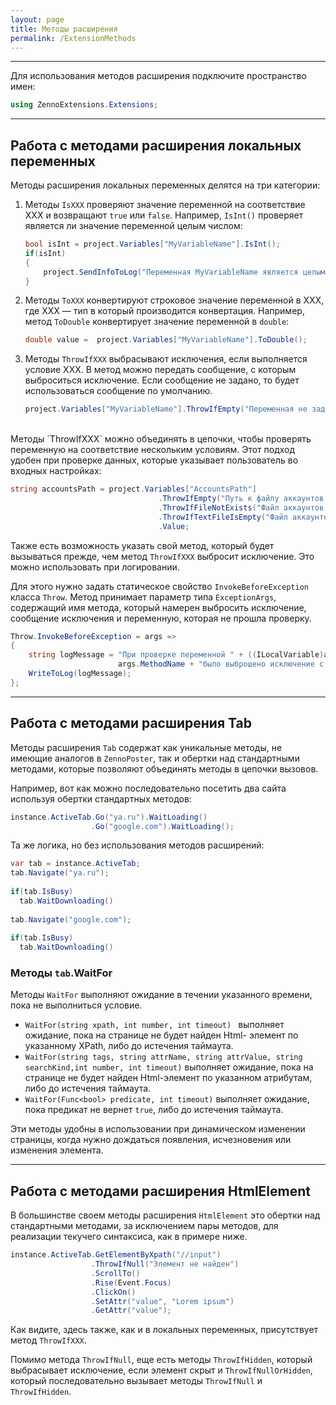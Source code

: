 ```yaml
---
layout: page
title: Методы расширения
permalink: /ExtensionMethods
---
```


***

Для использования методов расширения подключите пространство имен:
```csharp
using ZennoExtensions.Extensions;
```

***

## Работа с методами расширения локальных переменных

Методы расширения локальных переменных делятся на три категории:

1. Методы `IsXXX` проверяют значение переменной на соответствие XXX и возвращают `true` или `false`.
Например, `IsInt()` проверяет является ли значение переменной целым числом:

    ```csharp
    bool isInt = project.Variables["MyVariableName"].IsInt();	
    if(isInt)
    {
        project.SendInfoToLog("Переменная MyVariableName является целым числом.", true);
    }
    ```

2. Методы `ToXXX` конвертируют строковое значение переменной в XXX, где XXX — тип в который производится конвертация.
Например, метод `ToDouble` конвертирует значение переменной в `double`:
  
    ```csharp
    double value =  project.Variables["MyVariableName"].ToDouble();
    ```

3. Методы `ThrowIfXXX` выбрасывают исключения, если выполняется условие XXX. В метод можно передать сообщение, с которым выброситься исключение. Если сообщение не задано, то будет использоваться сообщение по умолчанию.

    ```csharp
    project.Variables["MyVariableName"].ThrowIfEmpty("Переменная не задана.");
    ```

<br />
 Методы `ThrowIfXXX` можно объединять в цепочки, чтобы проверять переменную на соответствие нескольким условиям. Этот подход удобен при проверке данных, которые указывает пользователь во входных настройках:

```csharp
string accountsPath = project.Variables["AccountsPath"]
                                 .ThrowIfEmpty("Путь к файлу аккаунтов не задан.")
                                 .ThrowIfFileNotExists("Файл аккаунтов не найден.")
                                 .ThrowIfTextFileIsEmpty("Файл аккаунтов пуст."  )
                                 .Value;
```

Также есть возможность указать свой метод, который будет вызываться прежде, чем метод `ThrowIfXXX` выбросит исключение. Это можно использовать при логировании.
 
Для этого нужно задать статическое свойство `InvokeBeforeException` класса `Throw`. Метод принимает параметр типа `ExceptionArgs`, содержащий имя метода, который намерен выбросить исключение, сообщение исключения и переменную, которая не прошла проверку.

```csharp
Throw.InvokeBeforeException = args =>
{
    string logMessage = "При проверке переменной " + ((ILocalVariable)args.Variable).Name + " в методе " +
                        args.MethodName + "было выброшено исключение с сообщением " + args.Message;
    WriteToLog(logMessage);
};
```

***

## Работа с методами расширения Tab

Методы расширения `Tab` содержат как уникальные методы, не имеющие аналогов в `ZennoPoster`, так и обертки над стандартными методами, которые позволяют объединять методы в цепочки вызовов.

Например, вот как можно последовательно посетить два сайта используя обертки стандартных методов:

```csharp
instance.ActiveTab.Go("ya.ru").WaitLoading()
                  .Go("google.com").WaitLoading();
```

Та же логика, но без использования методов расширений:

```csharp
var tab = instance.ActiveTab;
tab.Navigate("ya.ru");
	
if(tab.IsBusy)
  tab.WaitDownloading()
	
tab.Navigate("google.com");
	
if(tab.IsBusy)
  tab.WaitDownloading()
```

### Методы `tab`.WaitFor

Методы `WaitFor` выполняют ожидание в течении указанного времени, пока не выполниться условие. 

- `WaitFor(string xpath, int number, int timeout) ` выполняет ожидание, пока на странице не будет найден Html- элемент по указанному XPath, либо до истечения таймаута.
- `WaitFor(string tags, string attrName, string attrValue, string searchKind,int number, int timeout)` выполняет ожидание, пока на странице не будет найден Html-элемент по указанном атрибутам, либо до истечения таймаута.
- `WaitFor(Func<bool> predicate, int timeout)` выполняет ожидание, пока предикат не вернет `true`, либо до истечения таймаута.

Эти методы удобны в использовании при динамическом изменении страницы, когда нужно дождаться появления, исчезновения или изменения элемента. 

***

## Работа с методами расширения HtmlElement

В большинстве своем методы расширения `HtmlElement` это обертки над стандартными методами, за исключением пары методов, для реализации текучего синтаксиса, как в примере ниже.

```csharp
instance.ActiveTab.GetElementByXpath("//input")
                  .ThrowIfNull("Элемент не найден")
                  .ScrollTo()
                  .Rise(Event.Focus) 
                  .ClickOn()                              
                  .SetAttr("value", "Lorem ipsum")
                  .GetAttr("value");
```

Как видите, здесь также, как и в локальных переменных, присутствует метод `ThrowIfXXX`.

Помимо метода `ThrowIfNull`, еще есть методы `ThrowIfHidden`, который выбрасывает исключение, если элемент скрыт и `ThrowIfNullOrHidden`, который последовательно вызывает методы `ThrowIfNull` и `ThrowIfHidden`.

